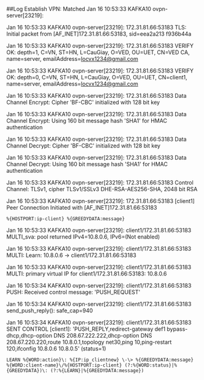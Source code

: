 ##Log Establish VPN: 
Matched Jan 16 10:53:33 KAFKA10 ovpn-server[23219]:

Jan 16 10:53:33 KAFKA10 ovpn-server[23219]: 172.31.81.66:53183 TLS: Initial packet from [AF_INET]172.31.81.66:53183, sid=eea2a213 f936b44a

Jan 16 10:53:33 KAFKA10 ovpn-server[23219]: 172.31.81.66:53183 VERIFY OK: depth=1, C=VN, ST=HN, L=CauGiay, O=VED, OU=UET, CN=VED CA, name=server, emailAddress=locvx1234@gmail.com

Jan 16 10:53:33 KAFKA10 ovpn-server[23219]: 172.31.81.66:53183 VERIFY OK: depth=0, C=VN, ST=HN, L=CauGiay, O=VED, OU=UET, CN=client1, name=server, emailAddress=locvx1234@gmail.com

Jan 16 10:53:33 KAFKA10 ovpn-server[23219]: 172.31.81.66:53183 Data Channel Encrypt: Cipher 'BF-CBC' initialized with 128 bit key

Jan 16 10:53:33 KAFKA10 ovpn-server[23219]: 172.31.81.66:53183 Data Channel Encrypt: Using 160 bit message hash 'SHA1' for HMAC authentication

Jan 16 10:53:33 KAFKA10 ovpn-server[23219]: 172.31.81.66:53183 Data Channel Decrypt: Cipher 'BF-CBC' initialized with 128 bit key

Jan 16 10:53:33 KAFKA10 ovpn-server[23219]: 172.31.81.66:53183 Data Channel Decrypt: Using 160 bit message hash 'SHA1' for HMAC authentication

Jan 16 10:53:33 KAFKA10 ovpn-server[23219]: 172.31.81.66:53183 Control Channel: TLSv1, cipher TLSv1/SSLv3 DHE-RSA-AES256-SHA, 2048 bit RSA

Jan 16 10:53:33 KAFKA10 ovpn-server[23219]: 172.31.81.66:53183 [client1] Peer Connection Initiated with [AF_INET]172.31.81.66:53183

`%{HOSTPORT:ip-client} %{GREEDYDATA:message}`

Jan 16 10:53:33 KAFKA10 ovpn-server[23219]: client1/172.31.81.66:53183 MULTI_sva: pool returned IPv4=10.8.0.6, IPv6=(Not enabled)

Jan 16 10:53:33 KAFKA10 ovpn-server[23219]: client1/172.31.81.66:53183 MULTI: Learn: 10.8.0.6 -> client1/172.31.81.66:53183

Jan 16 10:53:33 KAFKA10 ovpn-server[23219]: client1/172.31.81.66:53183 MULTI: primary virtual IP for client1/172.31.81.66:53183: 10.8.0.6

Jan 16 10:53:34 KAFKA10 ovpn-server[23219]: client1/172.31.81.66:53183 PUSH: Received control message: 'PUSH_REQUEST'

Jan 16 10:53:34 KAFKA10 ovpn-server[23219]: client1/172.31.81.66:53183 send_push_reply(): safe_cap=940

Jan 16 10:53:34 KAFKA10 ovpn-server[23219]: client1/172.31.81.66:53183 SENT CONTROL [client1]: 'PUSH_REPLY,redirect-gateway def1 bypass-dhcp,dhcp-option DNS 208.67.222.222,dhcp-option DNS 208.67.220.220,route 10.8.0.1,topology net30,ping 10,ping-restart 120,ifconfig 10.8.0.6 10.8.0.5' (status=1)

```
LEARN %{WORD:action}\: %{IP:ip_clientnew} \-\> %{GREEDYDATA:message}
%{WORD:client-name}\/%{HOSTPORT:ip-client} (?:%{WORD:status}|%{GREEDYDATA})\: (?:%{LEARN}|%{GREEDYDATA:message})
```